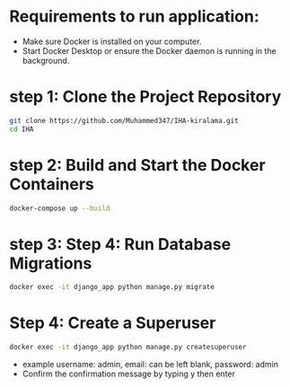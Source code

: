 # Requirements to run application:
- Make sure Docker is installed on your computer. 
- Start Docker Desktop or ensure the Docker daemon is running in the background.

# step 1: Clone the Project Repository
```bash
git clone https://github.com/Muhammed347/IHA-kiralama.git
cd IHA
```

# step 2: Build and Start the Docker Containers
```bash
docker-compose up --build
```

# step 3: Step 4: Run Database Migrations
```bash
docker exec -it django_app python manage.py migrate
```

# Step 4: Create a Superuser
```bash
docker exec -it django_app python manage.py createsuperuser
```
- example username: admin, email: can be left blank, password: admin 
- Confirm the confirmation message by typing y then enter



